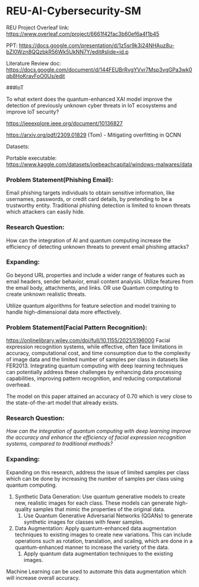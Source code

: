 # REU-AI-Cybersecurity-SM
REU Project Overleaf link: https://www.overleaf.com/project/6661f42fac3b60ef6a4f1b45

PPT: https://docs.google.com/presentation/d/1z5sr9k3j24NHAuz8u-bZl0Wzn8QQzbkR56Wk5UkNN7Y/edit#slide=id.p

Literature Review doc: https://docs.google.com/document/d/144FEUBrRvgYVvr7Msp3vgGPa3wk0qb8HoKravFoO0Us/edit

###IoT

To what extent does the quantum-enhanced XAI model improve the detection of previously unknown cyber threats in IoT ecosystems and improve IoT security?

https://ieeexplore.ieee.org/document/10136827

https://arxiv.org/pdf/2309.01829 (Tom) - Mitigating overfitting in QCNN

Datasets:


Portable executable:
https://www.kaggle.com/datasets/joebeachcapital/windows-malwares/data



### Problem Statement(Phishing Email):

Email phishing targets individuals to obtain sensitive information, like usernames, passwords, or credit card details, by pretending to be a trustworthy entity. Traditional phishing detection is limited to known threats which attackers can easily hide. 

### Research Question: 
How can the integration of AI and quantum computing increase the efficiency of detecting unknown threats to prevent email phishing attacks?

### Expanding: 
Go beyond URL properties and include a wider range of features such as email headers, sender behavior, email content analysis. Utilize features from the email body, attachments, and links. OR use Quantum computing to create unknown realistic threats.

Utilize quantum algorithms for feature selection and model training to handle high-dimensional data more effectively.

### Problem Statement(Facial Pattern Recognition):
https://onlinelibrary.wiley.com/doi/full/10.1155/2021/5196000 
Facial expression recognition systems, while effective, often face limitations in accuracy, computational cost, and time consumption due to the complexity of image data and the limited number of samples per class in datasets like FER2013. Integrating quantum computing with deep learning techniques can potentially address these challenges by enhancing data processing capabilities, improving pattern recognition, and reducing computational overhead.

The model on this paper attained an accuracy of 0.70 which is very close to the state-of-the-art model that already exists.

### Research Question:

*How can the integration of quantum computing with deep learning improve the accuracy and enhance the efficiency of facial expression recognition systems, compared to traditional methods?*

### Expanding:

Expanding on this research, address the issue of limited samples per class which can be done by increasing the number of samples per class using quantum computing.

1. Synthetic Data Generation: Use quantum generative models to create new, realistic images for each class. These models can generate high-quality samples that mimic the properties of the original data.
    1. Use Quantum Generative Adversarial Networks (QGANs) to generate synthetic images for classes with fewer samples.
2. Data Augmentation: Apply quantum-enhanced data augmentation techniques to existing images to create new variations. This can include operations such as rotation, translation, and scaling, which are done in a quantum-enhanced manner to increase the variety of the data.
    1. Apply quantum data augmentation techniques to the existing images. 

Machine Learning can be used to automate this data augmentation which will increase overall accuracy.
